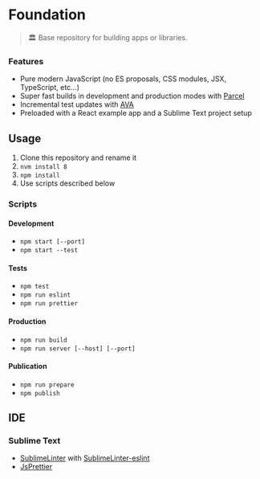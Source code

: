 # Foundation

> 🏛 Base repository for building apps or libraries.

### Features

* Pure modern JavaScript (no ES proposals, CSS modules, JSX, TypeScript, etc…)
* Super fast builds in development and production modes with [Parcel](https://parceljs.org)
* Incremental test updates with [AVA](https://github.com/avajs/ava)
* Preloaded with a React example app and a Sublime Text project setup

## Usage

1. Clone this repository and rename it
2. `nvm install 8`
3. `npm install`
4. Use scripts described below

### Scripts

#### Development

* `npm start [--port]`
* `npm start --test`

#### Tests

* `npm test`
* `npm run eslint`
* `npm run prettier`

#### Production

* `npm run build`
* `npm run server [--host] [--port]`

#### Publication

* `npm run prepare`
* `npm publish`

## IDE

### Sublime Text

* [SublimeLinter](http://www.sublimelinter.com) with [SublimeLinter-eslint](https://github.com/roadhump/SublimeLinter-eslint)
* [JsPrettier](https://github.com/jonlabelle/SublimeJsPrettier)
